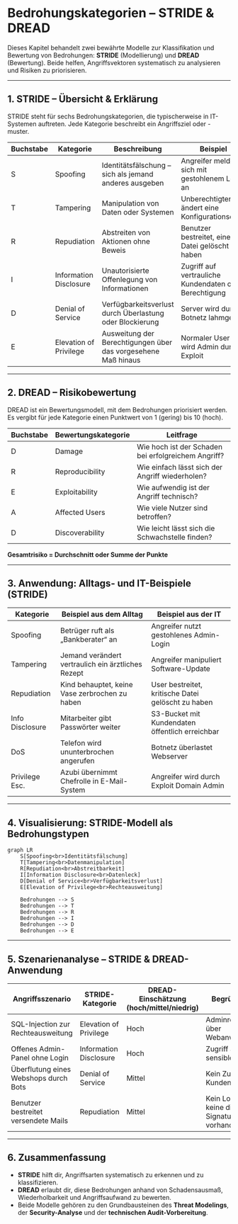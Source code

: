 # Bedrohungskategorien – STRIDE & DREAD

Dieses Kapitel behandelt zwei bewährte Modelle zur Klassifikation und Bewertung von Bedrohungen: **STRIDE** (Modellierung) und **DREAD** (Bewertung). Beide helfen, Angriffsvektoren systematisch zu analysieren und Risiken zu priorisieren.

---

## 1. STRIDE – Übersicht & Erklärung

STRIDE steht für sechs Bedrohungskategorien, die typischerweise in IT-Systemen auftreten. Jede Kategorie beschreibt ein Angriffsziel oder -muster.

| Buchstabe | Kategorie              | Beschreibung                                                 | Beispiel                                              |
|-----------|------------------------|---------------------------------------------------------------|-------------------------------------------------------|
| S         | Spoofing               | Identitätsfälschung – sich als jemand anderes ausgeben       | Angreifer meldet sich mit gestohlenem Login an       |
| T         | Tampering              | Manipulation von Daten oder Systemen                         | Unberechtigter ändert eine Konfigurationsdatei       |
| R         | Repudiation            | Abstreiten von Aktionen ohne Beweis                          | Benutzer bestreitet, eine Datei gelöscht zu haben    |
| I         | Information Disclosure | Unautorisierte Offenlegung von Informationen                 | Zugriff auf vertrauliche Kundendaten ohne Berechtigung |
| D         | Denial of Service      | Verfügbarkeitsverlust durch Überlastung oder Blockierung     | Server wird durch Botnetz lahmgelegt                 |
| E         | Elevation of Privilege| Ausweitung der Berechtigungen über das vorgesehene Maß hinaus| Normaler User wird Admin durch Exploit               |

---

## 2. DREAD – Risikobewertung

DREAD ist ein Bewertungsmodell, mit dem Bedrohungen priorisiert werden. Es vergibt für jede Kategorie einen Punktwert von 1 (gering) bis 10 (hoch).

| Buchstabe | Bewertungskategorie  | Leitfrage                                                        |
|-----------|----------------------|-------------------------------------------------------------------|
| D         | Damage               | Wie hoch ist der Schaden bei erfolgreichem Angriff?              |
| R         | Reproducibility      | Wie einfach lässt sich der Angriff wiederholen?                  |
| E         | Exploitability       | Wie aufwendig ist der Angriff technisch?                         |
| A         | Affected Users       | Wie viele Nutzer sind betroffen?                                |
| D         | Discoverability      | Wie leicht lässt sich die Schwachstelle finden?                  |

**Gesamtrisiko = Durchschnitt oder Summe der Punkte**

---

## 3. Anwendung: Alltags- und IT-Beispiele (STRIDE)

| Kategorie     | Beispiel aus dem Alltag                        | Beispiel aus der IT                                       |
|---------------|------------------------------------------------|------------------------------------------------------------|
| Spoofing      | Betrüger ruft als „Bankberater“ an             | Angreifer nutzt gestohlenes Admin-Login                    |
| Tampering     | Jemand verändert vertraulich ein ärztliches Rezept | Angreifer manipuliert Software-Update                      |
| Repudiation   | Kind behauptet, keine Vase zerbrochen zu haben | User bestreitet, kritische Datei gelöscht zu haben         |
| Info Disclosure| Mitarbeiter gibt Passwörter weiter            | S3-Bucket mit Kundendaten öffentlich erreichbar            |
| DoS           | Telefon wird ununterbrochen angerufen          | Botnetz überlastet Webserver                               |
| Privilege Esc.| Azubi übernimmt Chefrolle in E-Mail-System     | Angreifer wird durch Exploit Domain Admin                  |

---

## 4. Visualisierung: STRIDE-Modell als Bedrohungstypen

```mermaid
graph LR
    S[Spoofing<br>Identitätsfälschung]
    T[Tampering<br>Datenmanipulation]
    R[Repudiation<br>Abstreitbarkeit]
    I[Information Disclosure<br>Datenleck]
    D[Denial of Service<br>Verfügbarkeitsverlust]
    E[Elevation of Privilege<br>Rechteausweitung]

    Bedrohungen --> S
    Bedrohungen --> T
    Bedrohungen --> R
    Bedrohungen --> I
    Bedrohungen --> D
    Bedrohungen --> E
```
---
## 5. Szenarienanalyse – STRIDE & DREAD-Anwendung

| Angriffsszenario                             | STRIDE-Kategorie        | DREAD-Einschätzung (hoch/mittel/niedrig) | Begründung                                      |
|---------------------------------------------|--------------------------|-------------------------------------------|-------------------------------------------------|
| SQL-Injection zur Rechteausweitung          | Elevation of Privilege   | Hoch                                      | Adminrechte über Webanwendung                  |
| Offenes Admin-Panel ohne Login              | Information Disclosure   | Hoch                                      | Zugriff auf sensible Daten                     |
| Überflutung eines Webshops durch Bots       | Denial of Service        | Mittel                                    | Kein Zugriff für Kunden                        |
| Benutzer bestreitet versendete Mails        | Repudiation              | Mittel                                    | Kein Logging, keine digitale Signatur vorhanden |

---

## 6. Zusammenfassung

- **STRIDE** hilft dir, Angriffsarten systematisch zu erkennen und zu klassifizieren.
- **DREAD** erlaubt dir, diese Bedrohungen anhand von Schadensausmaß, Wiederholbarkeit und Angriffsaufwand zu bewerten.
- Beide Modelle gehören zu den Grundbausteinen des **Threat Modelings**, der **Security-Analyse** und der **technischen Audit-Vorbereitung**.
